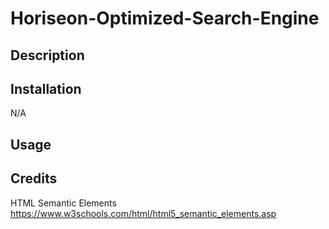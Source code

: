 # Horiseon-Optimized-Search-Engine

## Description






## Installation
N/A



## Usage




## Credits
HTML Semantic Elements
https://www.w3schools.com/html/html5_semantic_elements.asp



